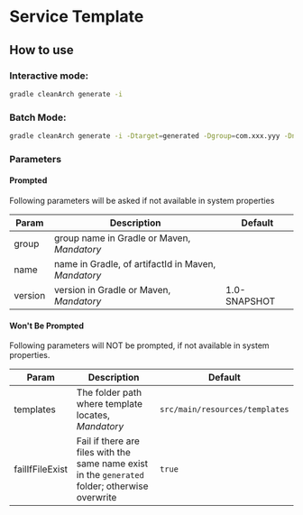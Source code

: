 # Service Template

## How to use

### Interactive mode:

 ```bash
 gradle cleanArch generate -i
 ```

### Batch Mode:

```bash
gradle cleanArch generate -i -Dtarget=generated -Dgroup=com.xxx.yyy -Dname=dummy-service -Dversion=1.0.0-SNAPSHOT
```

### Parameters

#### Prompted

Following parameters will be asked if not available in system properties

| Param   | Description                                         | Default      |
|---------|-----------------------------------------------------|--------------|
| group   | group name in Gradle or Maven, *Mandatory*          |              |
| name    | name in Gradle, of artifactId in Maven, *Mandatory* |              |
| version | version in Gradle or Maven, *Mandatory*             | 1.0-SNAPSHOT |

#### Won't Be Prompted

Following parameters will NOT be prompted, if not available in system properties.

| Param           | Description                                                                                     | Default                        |
|-----------------|-------------------------------------------------------------------------------------------------|--------------------------------|
| templates       | The folder path where template locates, *Mandatory*                                             | `src/main/resources/templates` |
| failIfFileExist | Fail if there are files with the same name exist in the `generated` folder; otherwise overwrite | `true`                         |